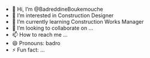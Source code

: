 - 👋 Hi, I’m @BadreddineBoukemouche
- 👀 I’m interested in Construction Designer
- 🌱 I’m currently learning Construction Works Manager
- 💞️ I’m looking to collaborate on ...
- 📫 How to reach me ...
- 😄 Pronouns: badro
- ⚡ Fun fact: ...

<!---
BadreddineBoukemouche/BadreddineBoukemouche is a ✨ special ✨ repository because its `README.md` (this file) appears on your GitHub profile.
You can click the Preview link to take a look at your changes.
--->
